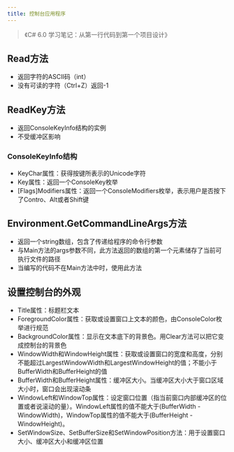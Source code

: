 ```yaml
---
title: 控制台应用程序
---
```


> 《C# 6.0 学习笔记：从第一行代码到第一个项目设计》

Read方法
--------

* 返回字符的ASCII码（int）
* 没有可读的字符（Ctrl+Z）返回-1

ReadKey方法
-----------

* 返回ConsoleKeyInfo结构的实例
* 不受缓冲区影响

### ConsoleKeyInfo结构

* KeyChar属性：获得按键所表示的Unicode字符
* Key属性：返回一个ConsoleKey枚举
* [Flags]Modifiers属性：返回一个ConsoleModifiers枚举，表示用户是否按下了Contro、Alt或者Shift键

Environment.GetCommandLineArgs方法
----------------------------------

* 返回一个string数组，包含了传递给程序的命令行参数
* 与Main方法的args参数不同，此方法返回的数组的第一个元素储存了当前可执行文件的路径
* 当编写的代码不在Main方法中时，使用此方法

设置控制台的外观
----------------

* Title属性：标题栏文本
* ForegroundColor属性：获取或设置窗口上文本的颜色，由ConsoleColor枚举进行规范
* BackgroundColor属性：显示在文本底下的背景色。用Clear方法可以把它变成控制台的背景色
* WindowWidth和WindowHeight属性：获取或设置窗口的宽度和高度，分别不能超过LargestWindowWidth和LargestWindowHeight的值；不能小于BufferWidth和BufferHeight的值
* BufferWidth和BufferHeight属性：缓冲区大小。当缓冲区大小大于窗口区域大小时，窗口会出现滚动条
* WindowLeft和WindowTop属性：设定窗口位置（指当前窗口内部缓冲区的位置或者说滚动的量）。WindowLeft属性的值不能大于(BufferWidth - WindowWidth)，WindowTop属性的值不能大于(BufferHeight - WindowHeight)。
* SetWindowSize、SetBufferSize和SetWindowPosition方法：用于设置窗口大小、缓冲区大小和缓冲区位置

